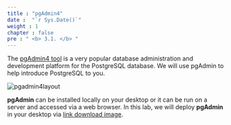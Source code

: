 ```yaml
---
title : "pgAdmin4"
date :  "`r Sys.Date()`" 
weight : 1 
chapter : false
pre : " <b> 3.1. </b> "
---
```


The [pgAdmin4 tool](https://www.pgadmin.org/)  is a very popular database administration and development platform for the PostgreSQL database. We will use pgAdmin to help introduce PostgreSQL to you.

![pgadmin4layout](/images/2/2-1/pgadminlayout.png)

**pgAdmin** can be installed locally on your desktop or it can be run on a server and accessed via a web browser. In this lab, we will deploy **pgAdmin** in your desktop via [link download image](https://www.pgadmin.org/download/).